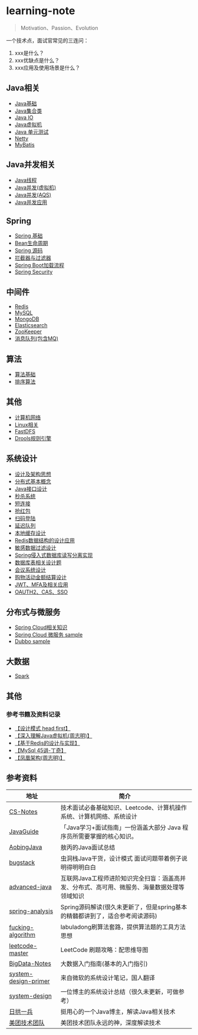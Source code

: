 # learning-note
> Motivation、Passion、Evolution

一个技术点，面试官常见的三连问：
1. xxx是什么？
2. xxx优缺点是什么？
3. xxx应用及使用场景是什么？

## Java相关
- [Java基础](https://github.com/rbmonster/learning-note/blob/master/src/main/java/com/toc/JAVA_BASE.md)
- [Java集合类](https://github.com/rbmonster/learning-note/blob/master/src/main/java/com/toc/COLLECTION.md)
- [Java IO](https://github.com/rbmonster/learning-note/tree/master/src/main/java/com/toc/JAVA_IO.md)
- [Java虚拟机](https://github.com/rbmonster/learning-note/blob/master/src/main/java/com/toc/JVM.md)
- [Java 单元测试](https://github.com/rbmonster/learning-note/blob/master/src/main/java/com/toc/UNIT_TEST.md)
- [Netty](https://github.com/rbmonster/learning-note/blob/master/src/main/java/com/toc/NETTY.md)
- [MyBatis](https://github.com/rbmonster/learning-note/blob/master/src/main/java/com/toc/MYBATIS.md)

## Java并发相关
- [Java线程](https://github.com/rbmonster/learning-note/blob/master/src/main/java/com/toc/THREAD.md)
- [Java并发(虚拟机)](https://github.com/rbmonster/learning-note/blob/master/src/main/java/com/toc/CONCURRENT.md)
- [Java并发(AQS)](https://github.com/rbmonster/learning-note/blob/master/src/main/java/com/toc/CONCURRENTTOOL.md)
- [Java并发应用](https://github.com/rbmonster/learning-note/blob/master/src/main/java/com/toc/CONCURRENT_APPLICATION.md)

## Spring
- [Spring 基础](https://github.com/rbmonster/learning-note/blob/master/src/main/java/com/toc/SPRING.md)
- [Bean生命周期](https://github.com/rbmonster/learning-note/blob/master/src/main/java/com/toc/LIFECYCLE.md)
- [Spring 源码](https://github.com/rbmonster/learning-note/blob/master/src/main/java/com/toc/SOURCECODE.md)
- [拦截器与过滤器](https://github.com/rbmonster/learning-note/blob/master/src/main/java/com/toc/FILTERANDINTERCEPTOR.md)
- [Spring Boot加载流程](https://github.com/rbmonster/learning-note/blob/master/src/main/java/com/toc/SPRINGBOOT.md)
- [Spring Security](https://github.com/rbmonster/learning-note/blob/master/src/main/java/com/toc/SPRING-SECURITY.md)

## 中间件
- [Redis](https://github.com/rbmonster/learning-note/blob/master/src/main/java/com/toc/REDIS.md)
- [MySQL](https://github.com/rbmonster/learning-note/blob/master/src/main/java/com/toc/MYSQL.md) 
- [MongoDB](https://github.com/rbmonster/learning-note/blob/master/src/main/java/com/toc/MONGODB.md)
- [Elasticsearch](https://github.com/rbmonster/learning-note/blob/master/src/main/java/com/toc/ES.md)
- [ZooKeeper](https://github.com/rbmonster/learning-note/blob/master/src/main/java/com/toc/ZOOKEEPER.md)
- [消息队列(包含MQ)](https://github.com/rbmonster/learning-note/blob/master/src/main/java/com/toc/MESSAGEQUEUE.md)

## 算法
- [算法基础](https://github.com/rbmonster/learning-note/tree/master/src/main/java/com/toc/ALGORITHM.md)
- [排序算法](https://github.com/rbmonster/learning-note/tree/master/src/main/java/com/toc/SORT_ALGORITHM.md)

## 其他
- [计算机网络](https://github.com/rbmonster/learning-note/blob/master/src/main/java/com/toc/NETWORK.md)
- [Linux相关](https://github.com/rbmonster/learning-note/blob/master/src/main/java/com/toc/LINUX.md)
- [FastDFS](https://github.com/rbmonster/learning-note/blob/master/src/main/java/com/toc/FASTDFS.md)
- [Drools规则引擎](https://github.com/rbmonster/learning-note/blob/master/src/main/java/com/toc/RULE_ENGINE.md)

## 系统设计
- [设计及架构思想](https://github.com/rbmonster/learning-note/blob/master/src/main/java/com/toc/SYSTEM-DESIGN.md)
- [分布式基本概念](https://github.com/rbmonster/learning-note/blob/master/src/main/java/com/toc/DISTRIBUTED-SYSTEM.md)
- [Java接口设计](https://github.com/rbmonster/learning-note/blob/master/src/main/java/com/toc/INTERFACE_DESIGN.md)
- [秒杀系统](https://github.com/rbmonster/learning-note/blob/master/src/main/java/com/toc/SECONDS_KILL_DESIGN.md)
- [短连接](https://github.com/rbmonster/learning-note/blob/master/src/main/java/com/toc/TINYURL.md)
- [抢红包](https://github.com/rbmonster/learning-note/blob/master/src/main/java/com/toc/SECONDKILL_REDPACKAGE.md)
- [扫码登陆](https://github.com/rbmonster/learning-note/blob/master/src/main/java/com/toc/SCAN_LOGIN.md)
- [延迟队列](https://github.com/rbmonster/learning-note/blob/master/src/main/java/com/toc/DELAYQUEUE_DESIGN.md)
- [本地缓存设计](https://github.com/rbmonster/learning-note/blob/master/src/main/java/com/toc/LOCALCACHE.md)
- [Redis数据结构的设计应用](https://github.com/rbmonster/learning-note/blob/master/src/main/java/com/toc/REDIS_APPLICATION.md)
- [敏感数据过滤设计](https://github.com/rbmonster/learning-note/blob/master/src/main/java/com/toc/SENSITIVE_FILTER.md)
- [Spring侵入式数据库读写分离实现](https://github.com/rbmonster/learning-note/blob/master/src/main/java/com/toc/READ_WRITE_DB.md)
- [数据库表相关设计题](https://github.com/rbmonster/learning-note/blob/master/src/main/java/com/toc/TABLE_DESIGN.md)
- [会议系统设计](https://github.com/rbmonster/learning-note/blob/master/src/main/java/com/toc/MEETING_DESIGN.md)
- [购物活动金额结算设计](https://github.com/rbmonster/learning-note/blob/master/src/main/java/com/toc/SHOPPING_SETTLEMENT.md)
- [JWT、MFA及相关应用](https://github.com/rbmonster/learning-note/blob/master/src/main/java/com/toc/JWT_APPLICATION.md)
- [OAUTH2、CAS、SSO](https://github.com/rbmonster/learning-note/blob/master/src/main/java/com/toc/OAUTH2_CAS_SSO.md)

## 分布式与微服务
- [Spring Cloud相关知识](https://github.com/rbmonster/learning-note/blob/master/src/main/java/com/toc/SPRING-CLOUD.md)
- [Spring Cloud 微服务 sample](https://github.com/rbmonster/sanwu-microservice)
- [Dubbo sample](https://github.com/rbmonster/sanwu-dubbo-demo)

## 大数据
- [Spark](https://github.com/rbmonster/learning-note/blob/master/src/main/java/com/toc/SPARK.md)

## 其他
### 参考书籍及资料记录
- [【设计模式 head first】](https://github.com/rbmonster/learning-note/blob/master/src/main/java/com/toc/CODEDESIGN_BOOK.md)
- [【深入理解Java虚拟机(周志明)】](https://github.com/rbmonster/learning-note/tree/master/src/main/java/com/toc/JVM_BOOK.md)
- [【基于Redis的设计与实现】](https://github.com/rbmonster/learning-note/tree/master/src/main/java/com/toc/REDIS_BOOK.md)
- [【MySql 45讲-丁奇】](https://github.com/rbmonster/learning-note/tree/master/src/main/java/com/toc/MYSQL_BOOK.md)
- [【凤凰架构(周志明)】](https://icyfenix.cn/summary/)

## 参考资料
| 地址 | 简介 |
| --- | --- |
| [CS-Notes](https://github.com/CyC2018/CS-Notes) | 技术面试必备基础知识、Leetcode、计算机操作系统、计算机网络、系统设计 |
| [JavaGuide](https://github.com/Snailclimb/JavaGuide)| 「Java学习+面试指南」一份涵盖大部分 Java 程序员所需要掌握的核心知识。 |
| [AobingJava](https://github.com/AobingJava/JavaFamily) | 敖丙的Java面试总结 |
| [bugstack](https://bugstack.cn/) | 虫洞栈Java干货，设计模式 面试问题带着例子说明得明明白白 |
| [advanced-java](https://github.com/doocs/advanced-java) | 互联网Java工程师进阶知识完全扫盲：涵盖高并发、分布式、高可用、微服务、海量数据处理等领域知识 |
| [spring-analysis](https://github.com/seaswalker/spring-analysis) | Spring源码解读(很久未更新了，但是spring基本的精髓都讲到了，适合参考阅读源码) |
| [fucking-algorithm](https://github.com/labuladong/fucking-algorithm) | labuladong刷算法套路，提供算法题的工具方法思想 |
| [leetcode-master](https://github.com/youngyangyang04/leetcode-master) | LeetCode 刷题攻略：配思维导图 |
| [BigData-Notes](https://github.com/heibaiying/BigData-Notes) | 大数据入门指南(基本的入门指引) |
| [system-design-primer](https://github.com/donnemartin/system-design-primer/blob/master/README-zh-Hans.md) | 来自微软的系统设计笔记，国人翻译 |
| [system-design](https://github.com/soulmachine/system-design/blob/master/cn/SUMMARY.md) | 一位博主的系统设计总结（很久未更新，可做参考） |
| [日拱一兵](https://dayarch.top/) | 挺用心的一个Java博主，解读Java相关技术 |
| [美团技术团队](https://tech.meituan.com/) | 美团技术团队永远的神，深度解读技术 |
